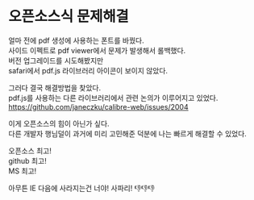 # 오픈소스식 문제해결

얼마 전에 pdf 생성에 사용하는 폰트를 바꿨다.  
사이드 이펙트로 pdf viewer에서 문제가 발생해서 롤백했다.  
버전 업그레이드를 시도해봤지만  
safari에서 pdf.js 라이브러리 아이콘이 보이지 않았다.  

그러다 결국 해결방법을 찾았다.  
pdf.js를 사용하는 다른 라이브러리에서 관련 논의가 이루어지고 있었다.  
https://github.com/janeczku/calibre-web/issues/2004  

이게 오픈소스의 힘이 아닌가 싶다.  
다른 개발자 행님덜이 과거에 미리 고민해준 덕분에 나는 빠르게 해결할 수 있었다.  

오픈소스 최고!  
github 최고!  
MS 최고!  

아무튼 IE 다음에 사라지는건 너야! 사파리! 👎👎👎